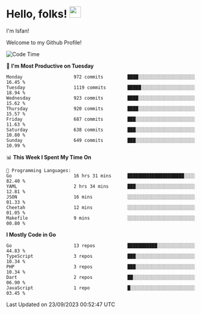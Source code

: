 # Hello, folks! <img src="https://raw.githubusercontent.com/MartinHeinz/MartinHeinz/master/wave.gif" width="30px" height="30px" />

I'm Isfan!

Welcome to my Github Profile!

<!--START_SECTION:waka-->
![Code Time](http://img.shields.io/badge/Code%20Time-2%2C908%20hrs%2044%20mins-blue)

📅 **I'm Most Productive on Tuesday** 

```text
Monday                   972 commits         ████░░░░░░░░░░░░░░░░░░░░░   16.45 % 
Tuesday                  1119 commits        █████░░░░░░░░░░░░░░░░░░░░   18.94 % 
Wednesday                923 commits         ████░░░░░░░░░░░░░░░░░░░░░   15.62 % 
Thursday                 920 commits         ████░░░░░░░░░░░░░░░░░░░░░   15.57 % 
Friday                   687 commits         ███░░░░░░░░░░░░░░░░░░░░░░   11.63 % 
Saturday                 638 commits         ███░░░░░░░░░░░░░░░░░░░░░░   10.80 % 
Sunday                   649 commits         ███░░░░░░░░░░░░░░░░░░░░░░   10.99 % 
```


📊 **This Week I Spent My Time On** 

```text
💬 Programming Languages: 
Go                       16 hrs 31 mins      █████████████████████░░░░   82.40 % 
YAML                     2 hrs 34 mins       ███░░░░░░░░░░░░░░░░░░░░░░   12.81 % 
JSON                     16 mins             ░░░░░░░░░░░░░░░░░░░░░░░░░   01.33 % 
Cheetah                  12 mins             ░░░░░░░░░░░░░░░░░░░░░░░░░   01.05 % 
Makefile                 9 mins              ░░░░░░░░░░░░░░░░░░░░░░░░░   00.80 % 
```

**I Mostly Code in Go** 

```text
Go                       13 repos            ███████████░░░░░░░░░░░░░░   44.83 % 
TypeScript               3 repos             ███░░░░░░░░░░░░░░░░░░░░░░   10.34 % 
PHP                      3 repos             ███░░░░░░░░░░░░░░░░░░░░░░   10.34 % 
Dart                     2 repos             ██░░░░░░░░░░░░░░░░░░░░░░░   06.90 % 
JavaScript               1 repo              █░░░░░░░░░░░░░░░░░░░░░░░░   03.45 % 
```




 Last Updated on 23/09/2023 00:52:47 UTC
<!--END_SECTION:waka-->

<!--
**isfanazha/isfanazha** is a ✨ _special_ ✨ repository because its `README.md` (this file) appears on your GitHub profile.

Here are some ideas to get you started:

- 🔭 I’m currently working on ...
- 🌱 I’m currently learning ...
- 👯 I’m looking to collaborate on ...
- 🤔 I’m looking for help with ...
- 💬 Ask me about ...
- 📫 How to reach me: ...
- 😄 Pronouns: ...
- ⚡ Fun fact: ...
-->

